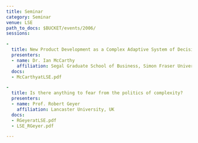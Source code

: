 ```yaml
---
title: Seminar
category: Seminar
venue: LSE
path_to_docs: $BUCKET/events/2006/
sessions:

-
  title: New Product Development as a Complex Adaptive System of Decisions
  presenters: 
  - name: Dr. Ian McCarthy
    affiliation: Segal Graduate School of Business, Simon Fraser University, Canada
  docs:
  - McCarthyatLSE.pdf

-
  title: Is there anything to fear from the politics of complexity?
  presenters: 
  - name: Prof. Robert Geyer
    affiliation: Lancaster University, UK
  docs:
  - RGeyeratLSE.pdf
  - LSE_RGeyer.pdf

---
```

